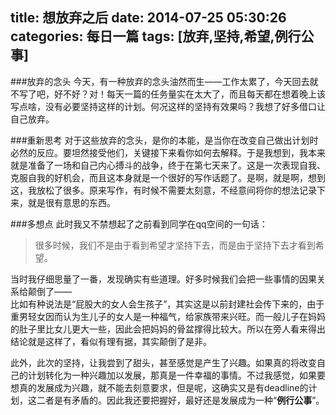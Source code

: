 title: 想放弃之后
date: 2014-07-25 05:30:26
categories: 每日一篇
tags: [放弃,坚持,希望,例行公事]
---

###放弃的念头
今天，有一种放弃的念头油然而生——工作太累了，今天回去就不写了吧，好不好？对！每天一篇的任务量实在太大了，而且每天都在想着晚上该写点啥，没有必要坚持这样的计划。何况这样的坚持有效果吗？我想了好多借口让自己放弃。

###重新思考
对于这些放弃的念头，是你的本能，是当你在改变自己做出计划时必然的反应。要坦然接受他们，关键接下来看你如何去解释。于是我想到，我本来就是准备了一场和自己内心搏斗的战争，终于在第七天来了。这是一次表现自我、克服自我的好机会，而且这本身就是一个很好的写作话题了。是啊，就是啊，想到这，我放松了很多。原来写作，有时候不需要太刻意，不经意间将你的想法记录下来，就是很有意思的东西。

###多想点
此时我又不禁想起了之前看到同学在qq空间的一句话：<!--more-->  
>很多时候，我们不是由于看到希望才坚持下去，而是由于坚持下去才看到希望。  

当时我仔细思量了一番，发现确实有些道理。好多时候我们会把一些事情的因果关系给颠倒了——  
比如有种说法是“屁股大的女人会生孩子”，其实这是以前封建社会传下来的，由于重男轻女因而认为生儿子的女人是一种福气，给家族带来兴旺。而一般儿子在妈妈的肚子里比女儿更大一些，因此会把妈妈的骨盆撑得比较大。所以在旁人看来得出结论就是这样了，看似有理有据，其实颠倒了是非。

此外，此次的坚持，让我尝到了甜头，甚至感觉是产生了兴趣。如果真的将改变自己的计划转化为一种兴趣加以发展，那真是一件幸福的事情。不过我感觉，如果要想真的发展成为兴趣，就不能去刻意要求，但是呢，这确实又是有deadline的计划，这二者是有矛盾的。因此我还要把握好，最好还是发展成为一种“**例行公事**”。